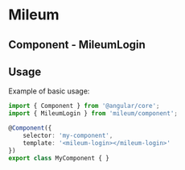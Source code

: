 # Mileum

## Component - MileumLogin

Usage
-----

Example of basic usage:

```Typescript
import { Component } from '@angular/core';
import { MileumLogin } from 'mileum/component';

@Component({
    selector: 'my-component',
    template: '<mileum-login></mileum-login>'
})
export class MyComponent { }
```
